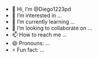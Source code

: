 - 👋 Hi, I’m @Diego1223pd
- 👀 I’m interested in ...
- 🌱 I’m currently learning ...
- 💞️ I’m looking to collaborate on ...
- 📫 How to reach me ...
- 😄 Pronouns: ...
- ⚡ Fun fact: ...

<!---
Diego1223pd/Diego1223pd is a ✨ special ✨ repository because its `README.md` (this file) appears on your GitHub profile.
You can click the Preview link to take a look at your changes.
--->
